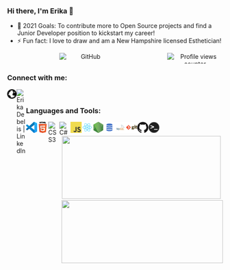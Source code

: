 ### Hi there, I'm Erika 👋


- 🥅 2021 Goals: To contribute more to Open Source projects and find a Junior Developer position to kickstart my career!
- ⚡ Fun fact: I love to draw and am a New Hampshire licensed Esthetician!
<div align=center>
  <a href="/LICENSE">
    <img style="display:inline-block" alt="GitHub" width="130px" height="25px" src="https://img.shields.io/github/license/devicons/devicon?color=%2360be86&style=for-the-badge">
  </a>
  <img style="display:inline-block; float:right" alt="Profile views counter" width="130px" height="25px" src="https://komarev.com/ghpvc/?username=ErikaDebelis&style=flat-square&color=ff69b4">
</div>

### Connect with me:

<img align="left" alt="erikadebelisportfolio.com" width="22px" src="https://raw.githubusercontent.com/iconic/open-iconic/master/svg/globe.svg" />
<img align="left" alt="Erika Debelis | LinkedIn" width="22px" src="https://cdn.jsdelivr.net/npm/simple-icons@v3/icons/linkedin.svg" />

<br />

### Languages and Tools:

<img align="left" alt="Visual Studio Code" width="26px" src="https://raw.githubusercontent.com/github/explore/80688e429a7d4ef2fca1e82350fe8e3517d3494d/topics/visual-studio-code/visual-studio-code.png" />
<img align="left" alt="HTML5" width="26px" src="https://raw.githubusercontent.com/github/explore/80688e429a7d4ef2fca1e82350fe8e3517d3494d/topics/html/html.png" />
<img align="left" alt="CSS3" width="26px" src="https://cdn.jsdelivr.net/gh/devicons/devicon/icons/css3/css3-original-wordmark.svg" />
<img align="left" alt="C#" width="26px" src="https://cdn.jsdelivr.net/gh/devicons/devicon/icons/csharp/csharp-original.svg" />
<img align="left" alt="JavaScript" width="26px" src="https://raw.githubusercontent.com/github/explore/80688e429a7d4ef2fca1e82350fe8e3517d3494d/topics/javascript/javascript.png" />
<img align="left" alt="React" width="26px" src="https://raw.githubusercontent.com/github/explore/80688e429a7d4ef2fca1e82350fe8e3517d3494d/topics/react/react.png" />
<img align="left" alt="Node.js" width="26px" src="https://raw.githubusercontent.com/github/explore/80688e429a7d4ef2fca1e82350fe8e3517d3494d/topics/nodejs/nodejs.png" />
<img align="left" alt="SQL" width="26px" src="https://raw.githubusercontent.com/github/explore/80688e429a7d4ef2fca1e82350fe8e3517d3494d/topics/sql/sql.png" />
<img align="left" alt="MySQL" width="26px" src="https://raw.githubusercontent.com/github/explore/80688e429a7d4ef2fca1e82350fe8e3517d3494d/topics/mysql/mysql.png" />
<img align="left" alt="Git" width="26px" src="https://raw.githubusercontent.com/github/explore/80688e429a7d4ef2fca1e82350fe8e3517d3494d/topics/git/git.png" />
<img align="left" alt="GitHub" width="26px" src="https://raw.githubusercontent.com/github/explore/78df643247d429f6cc873026c0622819ad797942/topics/github/github.png" />
<img align="left" alt="Terminal" width="26px" src="https://raw.githubusercontent.com/github/explore/80688e429a7d4ef2fca1e82350fe8e3517d3494d/topics/terminal/terminal.png" />

<div align=center>
  <img style="display:inline-block" src="https://github-readme-stats.vercel.app/api//?username=ErikaDebelis&show_icons=true&theme=algolia&hide_border=true"  width="371px" height="147px" padding-top= "15px"/>

  <img style="display:inline-block; float:right" src="https://github-readme-stats.vercel.app/api/top-langs/?username=ErikaDebelis&layout=compact&show_icons=true&theme=algolia&hide_border=true" width="377px" height="147px" />
</div>